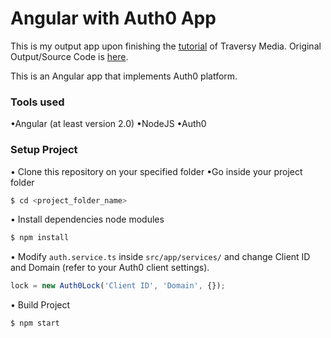 # Angular with Auth0 App

This is my output app upon finishing the [tutorial](https://www.youtube.com/watch?v=i_dHFvi1BJc "Traversy Media Angular 2 and Auth0 Tutorial") of Traversy Media.
Original Output/Source Code is [here](https://github.com/bradtraversy/ngauth0).

This is an Angular app that implements Auth0 platform.

### Tools used
•Angular (at least version 2.0)
•NodeJS
•Auth0

### Setup Project
• Clone this repository on your specified folder
•Go inside your project folder
```sh
$ cd <project_folder_name>
```
• Install dependencies node modules
```sh
$ npm install
```
• Modify `auth.service.ts` inside `src/app/services/` and change Client ID and Domain (refer to your Auth0 client settings).
```Typescript
lock = new Auth0Lock('Client ID', 'Domain', {});
```
• Build Project
```sh
$ npm start
```

